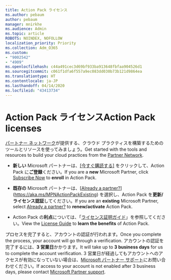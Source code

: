 ```yaml
---
title: Action Pack ライセンス
ms.author: pebaum
author: pebaum
manager: mnirkhe
ms.audience: Admin
ms.topic: article
ROBOTS: NOINDEX, NOFOLLOW
localization_priority: Priority
ms.collection: Adm_O365
ms.custom:
- "9002542"
- "4909"
ms.openlocfilehash: c44a491cec3d69bf933ba913648fbfaa904526d1
ms.sourcegitcommit: c061f1dfa6f557a9ec083dd030b73b121d9864ea
ms.translationtype: HT
ms.contentlocale: ja-JP
ms.lasthandoff: 04/14/2020
ms.locfileid: "43413734"
---
```

# <a name="action-pack-licenses"></a><span data-ttu-id="b87c6-102">Action Pack ライセンス</span><span class="sxs-lookup"><span data-stu-id="b87c6-102">Action Pack licenses</span></span>

<span data-ttu-id="b87c6-103">[パートナー ネットワーク](https://aka.ms/MPNActionPack)が提供する、クラウド プラクティスを構築するためのツールとリソースを使ってみましょう。</span><span class="sxs-lookup"><span data-stu-id="b87c6-103">Get started with the tools and resources to build your cloud practices from the [Partner Network](https://aka.ms/MPNActionPack).</span></span>

- <span data-ttu-id="b87c6-104">**新しい** Microsoft パートナーは、[[今すぐ購読する]](https://aka.ms/MPNActionPackNew) をクリックして、Action Pack に**ご登録**ください。</span><span class="sxs-lookup"><span data-stu-id="b87c6-104">If you are a **new** Microsoft Partner, click [Subscribe Now](https://aka.ms/MPNActionPackNew) to **enroll** in Action Pack.</span></span>

- <span data-ttu-id="b87c6-105">**既存の** Microsoft パートナーは、[[Already a partner?](既にパートナーですか?)](https://aka.ms/MPNActionPackExisting) を選択し、Action Pack を**更新/ライセンス認証**してください。</span><span class="sxs-lookup"><span data-stu-id="b87c6-105">If you are an **existing** Microsoft Partner, select [Already a partner?](https://aka.ms/MPNActionPackExisting) to **renew/activate** Action Pack.</span></span> 

- <span data-ttu-id="b87c6-106">Action Pack の**利点**については、「[ライセンス証明ガイド](https://aka.ms/MPNActionPackGuide)」を参照してください。</span><span class="sxs-lookup"><span data-stu-id="b87c6-106">View the [License Guide](https://aka.ms/MPNActionPackGuide) to **learn the benefits** of Action Pack.</span></span> 

<span data-ttu-id="b87c6-107">プロセスを完了すると、アカウントの認証が行われます。</span><span class="sxs-lookup"><span data-stu-id="b87c6-107">Once you complete the process, your account will go through a verification.</span></span> <span data-ttu-id="b87c6-108">アカウントの認証を完了するには、**3 営業日**かかります。</span><span class="sxs-lookup"><span data-stu-id="b87c6-108">It will take up to **3 business days** for us to complete the account verification.</span></span> <span data-ttu-id="b87c6-109">3 営業日が経過してもアカウントへのアクセスが有効になっていない場合は、[Microsoft パートナー サポート](https://aka.ms/MPNActionPackSupport)にお問い合わせください。</span><span class="sxs-lookup"><span data-stu-id="b87c6-109">If access to your account is not enabled after 3 business days, please contact [Microsoft Partner support](https://aka.ms/MPNActionPackSupport).</span></span> 
